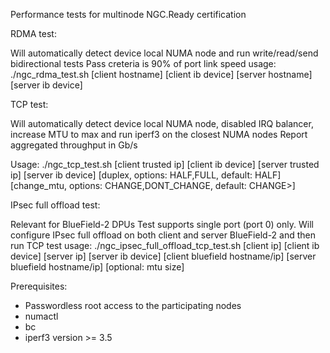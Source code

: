 Performance tests for multinode NGC.Ready certification

RDMA test:

Will automatically detect device local NUMA node and run write/read/send bidirectional tests
Pass creteria is 90% of port link speed
usage: ./ngc_rdma_test.sh [client hostname] [client ib device] [server hostname] [server ib device]

TCP test:

Will automatically detect device local NUMA node, disabled IRQ balancer, increase MTU to max and run iperf3 on the closest NUMA nodes
Report aggregated throughput in Gb/s

Usage: ./ngc_tcp_test.sh [client trusted ip] [client ib device] [server trusted ip] [server ib device] [duplex, options: HALF,FULL, default: HALF] [change_mtu, options: CHANGE,DONT_CHANGE, default: CHANGE>]

IPsec full offload test:

Relevant for BlueField-2 DPUs
Test supports single port (port 0) only.
Will configure IPsec full offload on both client and server BlueField-2 and then run TCP test
usage: ./ngc_ipsec_full_offload_tcp_test.sh [client ip] [client ib device] [server ip] [server ib device] [client bluefield hostname/ip] [server bluefield hostname/ip] [optional: mtu size]

Prerequisites:
* Passwordless root access to the participating nodes
* numactl
* bc
* iperf3 version >= 3.5
